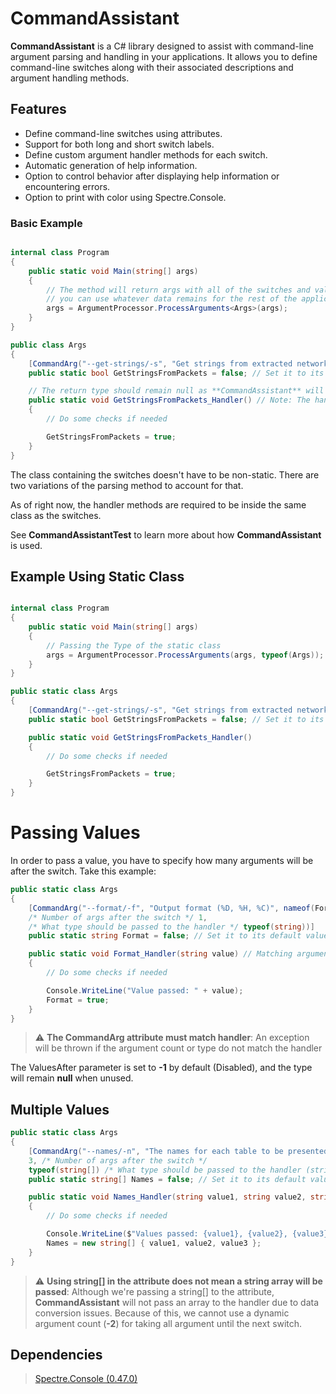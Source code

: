 # CommandAssistant

**CommandAssistant** is a C# library designed to assist with command-line argument parsing and handling in your applications. It allows you to define command-line switches along with their associated descriptions and argument handling methods.

## Features

- Define command-line switches using attributes.
- Support for both long and short switch labels.
- Define custom argument handler methods for each switch.
- Automatic generation of help information.
- Option to control behavior after displaying help information or encountering errors.
- Option to print with color using Spectre.Console.

### Basic Example
```csharp

internal class Program 
{
	public static void Main(string[] args) 
	{
		// The method will return args with all of the switches and values stripped so that
		// you can use whatever data remains for the rest of the application.
		args = ArgumentProcessor.ProcessArguments<Args>(args);
	}
}

public class Args
{
	[CommandArg("--get-strings/-s", "Get strings from extracted network packets", nameof(GetStringsFromPackets_Handler))]
	public static bool GetStringsFromPackets = false; // Set it to its default value

	// The return type should remain null as **CommandAssistant** will not do anything with the value(s).
	public static void GetStringsFromPackets_Handler() // Note: The handler name can be whatever you want
	{
		// Do some checks if needed

		GetStringsFromPackets = true;
	}
}
```
The class containing the switches doesn't have to be non-static. There are two variations of the parsing method
to account for that.

As of right now, the handler methods are required to be inside the same class as the switches.

See **CommandAssistantTest** to learn more about how **CommandAssistant** is used.

## Example Using Static Class
```csharp

internal class Program 
{
	public static void Main(string[] args) 
	{
		// Passing the Type of the static class
		args = ArgumentProcessor.ProcessArguments(args, typeof(Args));
	}
}

public static class Args
{
	[CommandArg("--get-strings/-s", "Get strings from extracted network packets", nameof(GetStringsFromPackets_Handler))]
	public static bool GetStringsFromPackets = false; // Set it to its default value

	public static void GetStringsFromPackets_Handler()
	{
		// Do some checks if needed

		GetStringsFromPackets = true;
	}
}
```

# Passing Values

In order to pass a value, you have to specify how many arguments will be after the switch.
Take this example:

```csharp
public static class Args
{
	[CommandArg("--format/-f", "Output format (%D, %H, %C)", nameof(Format_Handler), 
	/* Number of args after the switch */ 1, 
	/* What type should be passed to the handler */ typeof(string))]
	public static string Format = false; // Set it to its default value

	public static void Format_Handler(string value) // Matching argument as specified
	{
		// Do some checks if needed

		Console.WriteLine("Value passed: " + value);
		Format = true;
	}
}
```

> :warning: **The CommandArg attribute must match handler**: An exception will be thrown if the argument count or type do not match the handler

The ValuesAfter parameter is set to **-1** by default (Disabled), and the type will remain **null** when unused.

## Multiple Values
```csharp
public static class Args
{
	[CommandArg("--names/-n", "The names for each table to be presented", nameof(Names_Handler), 
	3, /* Number of args after the switch */
	typeof(string[]) /* What type should be passed to the handler (string array for multiple values) */ )]
	public static string[] Names = false; // Set it to its default value

	public static void Names_Handler(string value1, string value2, string value3) // Matching argument as specified
	{
		// Do some checks if needed

		Console.WriteLine($"Values passed: {value1}, {value2}, {value3}");
		Names = new string[] { value1, value2, value3 };
	}
}
```
> :warning: **Using string[] in the attribute does not mean a string array will be passed**: 
Although we're passing a string[] to the attribute, **CommandAssistant** will not pass an array to the handler due to 
data conversion issues. Because of this, we cannot use a dynamic argument count (**-2**) 
for taking all argument until the next switch.

## Dependencies
> [Spectre.Console (0.47.0)](https://github.com/spectreconsole/spectre.console)